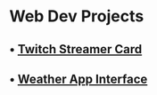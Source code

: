 # Web Dev Projects
## • [Twitch Streamer Card](https://github.com/FikretGezer/WebDevProjects/tree/main/TwitchStreamerCard)
## • [Weather App Interface](https://github.com/FikretGezer/WebDevProjects/tree/main/WeatherAppInterface)
